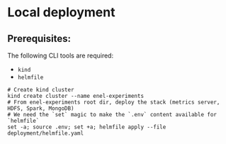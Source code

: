 # Local deployment

## Prerequisites:
The following CLI tools are required:
- `kind`
- `helmfile`

```shell
# Create kind cluster
kind create cluster --name enel-experiments
# From enel-experiments root dir, deploy the stack (metrics server, HDFS, Spark, MongoDB)
# We need the `set` magic to make the `.env` content available for `helmfile`
set -a; source .env; set +a; helmfile apply --file deployment/helmfile.yaml
```
